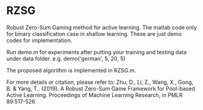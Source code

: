 # RZSG
Robust Zero-Sum Gaming method for active learning. The matlab code only for binary classification case in shallow learning. These are just demo codes for implementation. 

Run demo.m for experiments after putting your training and testing data under data folder. e.g. demo('german', 5, 20, 5)

The proposed algorithm is implemented in RZSG.m. 

For more details or citation, please refer to: Zhu, D., Li, Z., Wang, X., Gong, B. & Yang, T.. (2019). A Robust Zero-Sum Game Framework for Pool-based Active Learning. Proceedings of Machine Learning Research, in PMLR 89:517-526

